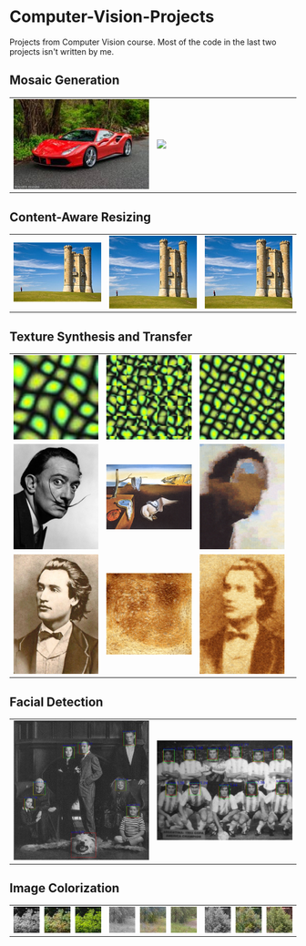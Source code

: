 # Computer-Vision-Projects
Projects from Computer Vision course.
Most of the code in the last two projects isn't written by me.

## Mosaic Generation
<table>
  <tr>
    <td width="50%">
      <img src="1_Mosaic-Generation/img/1.png" width="100%" height="auto"/> 
    </td>
    <td width="50%">
      <img src="1_Mosaic-Generation/img/2.png" width="100%" height="auto"/> 
    </td>
  </tr>
</table>

## Content-Aware Resizing
<table>
  <tr>
    <td width="33%">
      <img src="2_Content-Aware-Resizing/img/1_castel_original.jpg" width="100%" height="auto"/> 
    </td>
    <td width="33%">
      <img src="2_Content-Aware-Resizing/img/2_castel_opencv.jpg" width="100%" height="auto"/> 
    </td>
    <td width="33%">
      <img src="2_Content-Aware-Resizing/img/3_castel_content-aware.jpg" width="100%" height="auto"/> 
    </td>
  </tr>
</table>

## Texture Synthesis and Transfer 	 		
<table>
  <tr>
    <td width="25%">
      <img src="3_Texture--Synthesis-and-Transfer/img/1_img5_original.jpg" width="100%" height="auto"/> 
    </td>
    <td width="25%">
      <img src="3_Texture--Synthesis-and-Transfer/img/2_img5_blocuriAleatoare.jpg" width="100%" height="auto"/> 
    </td>
    <td width="25%">
      <img src="3_Texture--Synthesis-and-Transfer/img/3_img5_eroareSuprapunere.jpg" width="100%" height="auto"/> 
    </td>
    <td width="25%">
      <img src="3_Texture--Synthesis-and-Transfer/img/4_img5_frontieraCostMinim.jpg" width="100%" height="auto"/> 
    </td>
  </tr>
  <tr>
    <td width="33%">
      <img src="3_Texture--Synthesis-and-Transfer/img2/1-1_dali.jpg" width="100%" height="auto"/> 
    </td>
    <td width="33%">
      <img src="3_Texture--Synthesis-and-Transfer/img2/1-2_the-persistence-of-memory-1931.jpg" width="100%" height="auto"/> 
    </td>
    <td width="33%">
      <img src="3_Texture--Synthesis-and-Transfer/img2/1-3_transfer_dali_2019-12-01_204202547669.jpg" width="100%" height="auto"/> 
    </td>
  </tr>
  <tr>
    <td width="33%">
      <img src="3_Texture--Synthesis-and-Transfer/img2/2-1_eminescu.jpg" width="100%" height="auto"/> 
    </td>
    <td width="33%">
      <img src="3_Texture--Synthesis-and-Transfer/img2/2-2_toast.png" width="100%" height="auto"/> 
    </td>
    <td width="33%">
      <img src="3_Texture--Synthesis-and-Transfer/img2/2-3_transfer_eminescu_2019-12-01_184345553270.jpg" width="100%" height="auto"/> 
    </td>
  </tr>
</table>

## Facial Detection
<table>
  <tr>
    <td width="50%">
      <img src="4_Facial-Detection/img/detections_addams-family.jpg" width="100%" height="auto"/> 
    </td>
    <td width="50%">
      <img src="4_Facial-Detection/img/detections_Argentina.jpg" width="100%" height="auto"/> 
    </td>
  </tr>
</table>

## Image Colorization
<table>
  <tr>
    <td width="33%">
      <img src="5_Image-Colorization/img/1.png" width="100%" height="auto"/> 
    </td>
    <td width="33%">
      <img src="5_Image-Colorization/img/2.png" width="100%" height="auto"/> 
    </td>
    <td width="33%">
      <img src="5_Image-Colorization/img/3.png" width="100%" height="auto"/> 
    </td>
  </tr>
</table>
